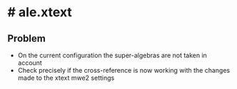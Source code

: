 # # ale.xtext

## Problem

- On the current configuration the super-algebras are not taken in account
- Check precisely if the cross-reference is now working with the changes made to the xtext mwe2 settings